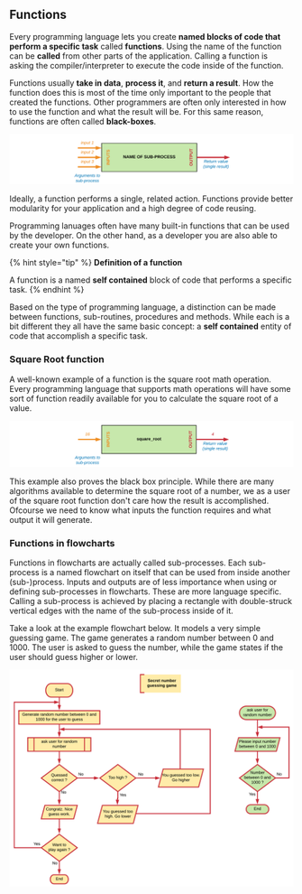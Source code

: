 ## Functions

Every programming language lets you create **named blocks of code that perform a specific task** called **functions**. Using the name of the function can be **called** from other parts of the application. Calling a function is asking the compiler/interpreter to execute the code inside of the function.

Functions usually **take in data**, **process it**, and **return a result**. How the function does this is most of the time only important to the people that created the functions. Other programmers are often only interested in how to use the function and what the result will be. For this same reason, functions are often called **black-boxes**.

![Functions](img/function.png)

Ideally, a function performs a single, related action. Functions provide better modularity for your application and a high degree of code reusing.

Programming lanuages often have many built-in functions that can be used by the developer. On the other hand, as a developer you are also able to create your own functions.

{% hint style="tip" %}
**Definition of a function**

A function is a named **self contained** block of code that performs a specific task.
{% endhint %}

Based on the type of programming language, a distinction can be made between functions, sub-routines, procedures and methods. While each is a bit different they all have the same basic concept: a **self contained** entity of code that accomplish a specific task.

### Square Root function

A well-known example of a function is the square root math operation. Every programming language that supports math operations will have some sort of function readily available for you to calculate the square root of a value.

![Black Box Square Root Function](img/function_sqrt.png)

This example also proves the black box principle. While there are many algorithms available to determine the square root of a number, we as a user of the square root function don't care how the result is accomplished. Ofcourse we need to know what inputs the function requires and what output it will generate.

### Functions in flowcharts

Functions in flowcharts are actually called sub-processes. Each sub-process is a named flowchart on itself that can be used from inside another (sub-)process. Inputs and outputs are of less importance when using or defining sub-processes in flowcharts. These are more language specific. Calling a sub-process is achieved by placing a rectangle with double-struck vertical edges with the name of the sub-process inside of it.

Take a look at the example flowchart below. It models a very simple guessing game. The game generates a random number between 0 and 1000. The user is asked to guess the number, while the game states if the user should guess higher or lower.

![Secret Number Guessing Game](img/secret_number_guessing_game.png)

